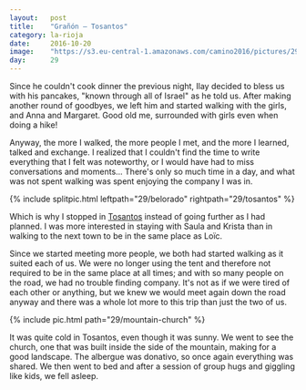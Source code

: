```yaml
---
layout:   post
title:    "Grañón — Tosantos"
category: la-rioja
date:     2016-10-20
image:    "https://s3.eu-central-1.amazonaws.com/camino2016/pictures/29/mountain-church.jpg"
day:      29
---
```


Since he couldn't cook dinner the previous night, Ilay decided to bless us with his pancakes, "known through all of Israel" as he told us. After making another round of goodbyes, we left him and started walking with the girls, and Anna and Margaret. Good old me, surrounded with girls even when doing a hike!

Anyway, the more I walked, the more people I met, and the more I learned, talked and exchange. I realized that I couldn't find the time to write everything that I felt was noteworthy, or I would have had to miss conversations and moments... There's only so much time in a day, and what was not spent walking was spent enjoying the company I was in.

{% include splitpic.html leftpath="29/belorado" rightpath="29/tosantos" %}

Which is why I stopped in [Tosantos](https://www.google.fr/maps/place/09258+Tosantos,+Province+de+Burgos,+Espagne/@42.4135408,-3.245618,17z/data=!3m1!4b1!4m5!3m4!1s0xd4585eecc80cb65:0xa27e7c30515e050b!8m2!3d42.4135718!4d-3.2423401?hl=fr) instead of going further as I had planned. I was more interested in staying with Saula and Krista than in walking to the next town to be in the same place as Loïc.

Since we started meeting more people, we both had started walking as it suited each of us. We were no longer using the tent and therefore not required to be in the same place at all times; and with so many people on the road, we had no trouble finding company. It's not as if we were tired of each other or anything, but we knew we would meet again down the road anyway and there was a whole lot more to this trip than just the two of us.

{% include pic.html path="29/mountain-church" %}

It was quite cold in Tosantos, even though it was sunny. We went to see the church, one that was built inside the side of the mountain, making for a good landscape. The albergue was donativo, so once again everything was shared. We then went to bed and after a session of group hugs and giggling like kids, we fell asleep.
